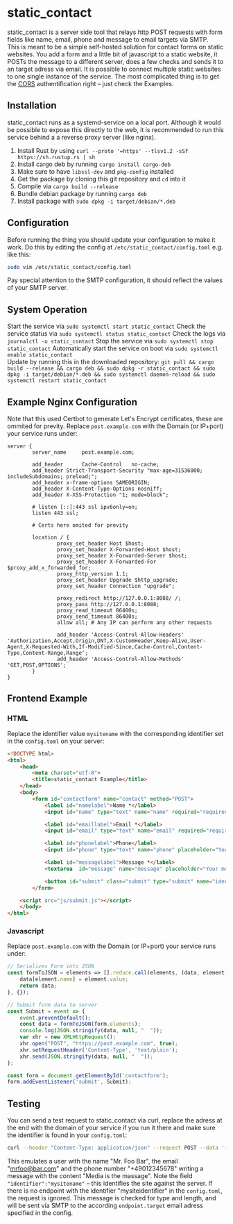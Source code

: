 # static_contact

static_contact is a server side tool that relays http POST requests with form fields like name, email, phone and message to email targets via SMTP.  
This is meant to be a simple self-hosted solution for contact forms on static websites. You add a form and a little bit of javascript to a static website, it POSTs the message to a different server, does a few checks and sends it to an target adress via email. It is possible to connect multiple static websites to one single instance of the service. The most complicated thing is to get the [CORS](https://en.wikipedia.org/wiki/Cross-origin_resource_sharing) authentification right – just check the Examples.

## Installation
static_contact runs as a systemd-service on a local port. Although it would be possible to expose this directly to the web, it is recommended to run this service behind a a reverse proxy server (like nginx).

1. Install Rust by using `curl --proto '=https' --tlsv1.2 -sSf https://sh.rustup.rs | sh`
2. Install cargo deb by running `cargo install cargo-deb`
3. Make sure to have `libssl-dev` and `pkg-config` installed
4. Get the package by cloning this git repository and `cd` into it
5. Compile via `cargo build --release`
5. Bundle debian package by running `cargo deb`
6. Install package with `sudo dpkg -i target/debian/*.deb`

## Configuration
Before running the thing you should update your configuration to make it work.
Do this by editing the config at `/etc/static_contact/config.toml` e.g. like this:
```bash
sudo vim /etc/static_contact/config.toml
```  

Pay special attention to the SMTP configuration, it should reflect the values of your SMTP server.

## System Operation
Start the service via `sudo systemctl start static_contact`
Check the service status via `sudo systemctl status static_contact`
Check the logs via `journalctl -u static_contact`
Stop the service via `sudo systemctl stop static_contact`
Automatically start the service on boot via `sudo systemctl enable static_contact`  
Update by running this in the downloaded repository: `git pull && cargo build --release && cargo deb && sudo dpkg -r static_contact && sudo dpkg -i target/debian/*.deb && sudo systemctl daemon-reload && sudo systemctl restart static_contact`

## Example Nginx Configuration
Note that this used Certbot to generate Let's Encrypt certificates, these are ommited for previty. Replace `post.example.com` with the Domain (or IP+port) your service runs under:

```
server {
        server_name     post.example.com;

        add_header      Cache-Control   no-cache;
        add_header Strict-Transport-Security "max-age=31536000; includeSubdomains; preload;";
        add_header x-frame-options SAMEORIGIN;
        add_header X-Content-Type-Options nosniff;
        add_header X-XSS-Protection "1; mode=block";

        # listen [::]:443 ssl ipv6only=on;
        listen 443 ssl;

        # Certs here omited for previty

        location / {
                proxy_set_header Host $host;
                proxy_set_header X-Forwarded-Host $host;
                proxy_set_header X-Forwarded-Server $host;
                proxy_set_header X-Forwarded-For $proxy_add_x_forwarded_for;
                proxy_http_version 1.1;
                proxy_set_header Upgrade $http_upgrade;
                proxy_set_header Connection "upgrade";

                proxy_redirect http://127.0.0.1:8088/ /;
                proxy_pass http://127.0.0.1:8088;
                proxy_read_timeout 86400s;
                proxy_send_timeout 86400s;
                allow all; # Any IP can perform any other requests

                add_header 'Access-Control-Allow-Headers' 'Authorization,Accept,Origin,DNT,X-CustomHeader,Keep-Alive,User-Agent,X-Requested-With,If-Modified-Since,Cache-Control,Content-Type,Content-Range,Range';
                add_header 'Access-Control-Allow-Methods' 'GET,POST,OPTIONS';
        }
}
```

## Frontend Example

### HTML
Replace the identifier value `mysitename` with the corresponding identifier set in the `config.toml` on your server:
```HTML
<!DOCTYPE html>
<html>
    <head>
        <meta charset="utf-8">
        <title>static_contact Example</title>
    </head>
    <body>
        <form id="contactform" name="contact" method="POST">
            <label id="namelabel">Name *</label>
            <input id="name" type="text" name="name" required="required" placeholder="Your Name" />

            <label id="emaillabel">Email *</label>
            <input id="email" type="text" name="email" required="required" placeholder="Your mail adress"/>

            <label id="phonelabel">Phone</label>
            <input id="phone" type="text" name="phone" placeholder="Your Phone number (optional)"/>

            <label id="messagelabel">Message *</label>
            <textarea  id="message" name="message" placeholder="Your message to us"></textarea>

            <button id="submit" class="submit" type="submit" name="identifier" value="mysitename">Send</button>
        </form>

    <script src="js/submit.js"></script>
    </body>
</html>
```

### Javascript
Replace `post.example.com` with the Domain (or IP+port) your service runs under:
```Javascript
// Serializes Form into JSON
const formToJSON = elements => [].reduce.call(elements, (data, element) => {
    data[element.name] = element.value;
    return data;
}, {});

// Submit form data to server
const Submit = event => {
    event.preventDefault();
    const data = formToJSON(form.elements);
    console.log(JSON.stringify(data, null, "  "));
    var xhr = new XMLHttpRequest();
    xhr.open("POST", "https://post.example.com", true);
    xhr.setRequestHeader('Content-Type', 'text/plain');
    xhr.send(JSON.stringify(data, null, "  "));
};

const form = document.getElementById('contactform');
form.addEventListener('submit', Submit);
```

## Testing

You can send a test request to static_contact via curl, replace the adress at the end with the domain of your service if you run it there and make sure the identifier is found in your `config.toml`:
```Bash
curl --header "Content-Type: application/json" --request POST --data '{"name":"Mr. Foo Bar", "email":"mrfoo@bar.com", "phone":"+49012345678", "message":"Media is the massage", "identifier":"mysiteidentifier"}' http://localhost:8088
```

This emulates a user with the name "Mr. Foo Bar", the email "mrfoo@bar.com" and the phone number "+49012345678" writing a message with the content "Media is the massage". Note the field `"identifier":"mysitename"` – this identifies the site against the server. If there is no endpoint with the identifier "mysiteidentifier" in the `config.toml`, the request is ignored. This message is checked for type and length, and will be sent via SMTP to the according `endpoint.target` email adress specified in the config.